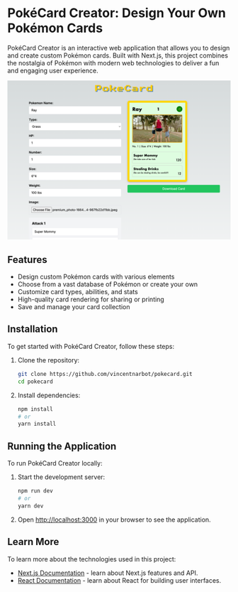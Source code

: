 # PokéCard Creator: Design Your Own Pokémon Cards

PokéCard Creator is an interactive web application that allows you to design and create custom Pokémon cards. Built with Next.js, this project combines the nostalgia of Pokémon with modern web technologies to deliver a fun and engaging user experience.

![PokéCard Creator Logo](/readme/illustration.png)

## Features

- Design custom Pokémon cards with various elements
- Choose from a vast database of Pokémon or create your own
- Customize card types, abilities, and stats
- High-quality card rendering for sharing or printing
- Save and manage your card collection

## Installation

To get started with PokéCard Creator, follow these steps:

1. Clone the repository:
   ```bash
   git clone https://github.com/vincentnarbot/pokecard.git
   cd pokecard
   ```

2. Install dependencies:
   ```bash
   npm install
   # or
   yarn install
   ```


## Running the Application

To run PokéCard Creator locally:

1. Start the development server:
   ```bash
   npm run dev
   # or
   yarn dev
   ```

2. Open [http://localhost:3000](http://localhost:3000) in your browser to see the application.

## Learn More

To learn more about the technologies used in this project:

- [Next.js Documentation](https://nextjs.org/docs) - learn about Next.js features and API.
- [React Documentation](https://reactjs.org/) - learn about React for building user interfaces.
